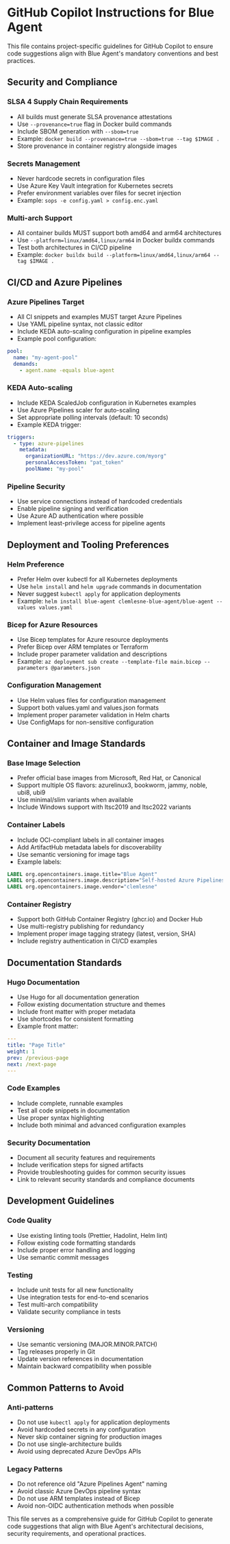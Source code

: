 # GitHub Copilot Instructions for Blue Agent

This file contains project-specific guidelines for GitHub Copilot to ensure code suggestions align with Blue Agent's mandatory conventions and best practices.

## Security and Compliance

### SLSA 4 Supply Chain Requirements

- All builds must generate SLSA provenance attestations
- Use `--provenance=true` flag in Docker build commands
- Include SBOM generation with `--sbom=true`
- Example: `docker build --provenance=true --sbom=true --tag $IMAGE .`
- Store provenance in container registry alongside images

### Secrets Management

- Never hardcode secrets in configuration files
- Use Azure Key Vault integration for Kubernetes secrets
- Prefer environment variables over files for secret injection
- Example: `sops -e config.yaml > config.enc.yaml`

### Multi-arch Support

- All container builds MUST support both amd64 and arm64 architectures
- Use `--platform=linux/amd64,linux/arm64` in Docker buildx commands
- Test both architectures in CI/CD pipeline
- Example: `docker buildx build --platform=linux/amd64,linux/arm64 --tag $IMAGE .`

## CI/CD and Azure Pipelines

### Azure Pipelines Target

- All CI snippets and examples MUST target Azure Pipelines
- Use YAML pipeline syntax, not classic editor
- Include KEDA auto-scaling configuration in pipeline examples
- Example pool configuration:

```yaml
pool:
  name: "my-agent-pool"
  demands:
    - agent.name -equals blue-agent
```

### KEDA Auto-scaling

- Include KEDA ScaledJob configuration in Kubernetes examples
- Use Azure Pipelines scaler for auto-scaling
- Set appropriate polling intervals (default: 10 seconds)
- Example KEDA trigger:

```yaml
triggers:
  - type: azure-pipelines
    metadata:
      organizationURL: "https://dev.azure.com/myorg"
      personalAccessToken: "pat_token"
      poolName: "my-pool"
```

### Pipeline Security

- Use service connections instead of hardcoded credentials
- Enable pipeline signing and verification
- Use Azure AD authentication where possible
- Implement least-privilege access for pipeline agents

## Deployment and Tooling Preferences

### Helm Preference

- Prefer Helm over kubectl for all Kubernetes deployments
- Use `helm install` and `helm upgrade` commands in documentation
- Never suggest `kubectl apply` for application deployments
- Example: `helm install blue-agent clemlesne-blue-agent/blue-agent --values values.yaml`

### Bicep for Azure Resources

- Use Bicep templates for Azure resource deployments
- Prefer Bicep over ARM templates or Terraform
- Include proper parameter validation and descriptions
- Example: `az deployment sub create --template-file main.bicep --parameters @parameters.json`

### Configuration Management

- Use Helm values files for configuration management
- Support both values.yaml and values.json formats
- Implement proper parameter validation in Helm charts
- Use ConfigMaps for non-sensitive configuration

## Container and Image Standards

### Base Image Selection

- Prefer official base images from Microsoft, Red Hat, or Canonical
- Support multiple OS flavors: azurelinux3, bookworm, jammy, noble, ubi8, ubi9
- Use minimal/slim variants when available
- Include Windows support with ltsc2019 and ltsc2022 variants

### Container Labels

- Include OCI-compliant labels in all container images
- Add ArtifactHub metadata labels for discoverability
- Use semantic versioning for image tags
- Example labels:

```dockerfile
LABEL org.opencontainers.image.title="Blue Agent"
LABEL org.opencontainers.image.description="Self-hosted Azure Pipelines agent"
LABEL org.opencontainers.image.vendor="clemlesne"
```

### Container Registry

- Support both GitHub Container Registry (ghcr.io) and Docker Hub
- Use multi-registry publishing for redundancy
- Implement proper image tagging strategy (latest, version, SHA)
- Include registry authentication in CI/CD examples

## Documentation Standards

### Hugo Documentation

- Use Hugo for all documentation generation
- Follow existing documentation structure and themes
- Include front matter with proper metadata
- Use shortcodes for consistent formatting
- Example front matter:

```yaml
---
title: "Page Title"
weight: 1
prev: /previous-page
next: /next-page
---
```

### Code Examples

- Include complete, runnable examples
- Test all code snippets in documentation
- Use proper syntax highlighting
- Include both minimal and advanced configuration examples

### Security Documentation

- Document all security features and requirements
- Include verification steps for signed artifacts
- Provide troubleshooting guides for common security issues
- Link to relevant security standards and compliance documents

## Development Guidelines

### Code Quality

- Use existing linting tools (Prettier, Hadolint, Helm lint)
- Follow existing code formatting standards
- Include proper error handling and logging
- Use semantic commit messages

### Testing

- Include unit tests for all new functionality
- Use integration tests for end-to-end scenarios
- Test multi-arch compatibility
- Validate security compliance in tests

### Versioning

- Use semantic versioning (MAJOR.MINOR.PATCH)
- Tag releases properly in Git
- Update version references in documentation
- Maintain backward compatibility when possible

## Common Patterns to Avoid

### Anti-patterns

- Do not use `kubectl apply` for application deployments
- Avoid hardcoded secrets in any configuration
- Never skip container signing for production images
- Do not use single-architecture builds
- Avoid using deprecated Azure DevOps APIs

### Legacy Patterns

- Do not reference old "Azure Pipelines Agent" naming
- Avoid classic Azure DevOps pipeline syntax
- Do not use ARM templates instead of Bicep
- Avoid non-OIDC authentication methods when possible

This file serves as a comprehensive guide for GitHub Copilot to generate code suggestions that align with Blue Agent's architectural decisions, security requirements, and operational practices.

